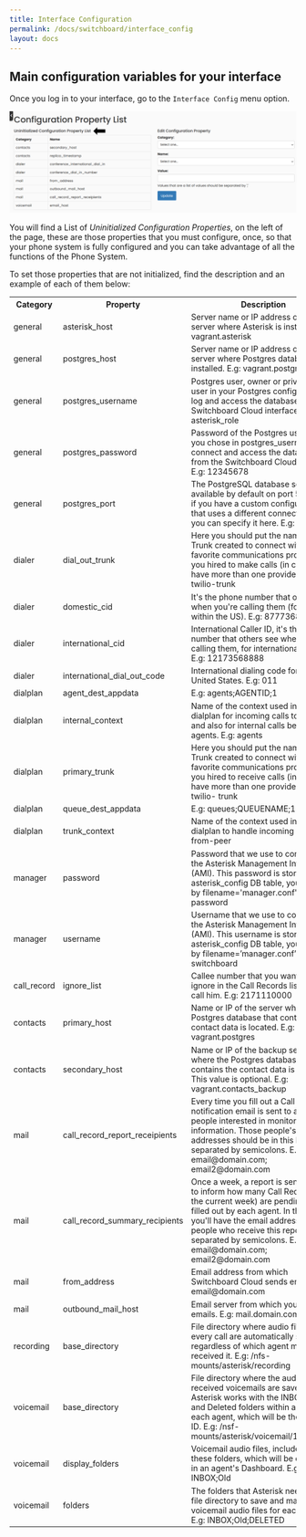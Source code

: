 ```yaml
---
title: Interface Configuration
permalink: /docs/switchboard/interface_config
layout: docs
---
```


## Main configuration variables for your interface


Once you log in to your interface, go to the `Interface Config` menu option.


![Screenshot: Interface Config](./../../images/docs/interface_config/interface_config.png)


You will find a List of _Uninitialized Configuration Properties_, on the left of the page, these are those properties that you must configure, once, so that your phone system is fully  configured and you can take advantage of all the functions of the Phone System.

To set those properties that are not initialized, find the description and an example of each of them below:


<table class="table table-bordered table-striped">
    <tr>
        <th>Category</th>
        <th>Property</th>
        <th>Description</th>
    </tr>
    <tr>
        <td>general</td>
        <td>asterisk_host</td>
        <td>Server name or IP address of the server where Asterisk is installed. E.g: vagrant.asterisk</td>
    </tr>
    <tr>
        <td>general</td>
        <td>postgres_host</td>
        <td>Server name or IP address of the server where Postgres database is installed. E.g: vagrant.postgres</td>
    </tr>
    <tr>
        <td>general</td>
        <td>postgres_username</td>
        <td>Postgres user, owner or privileged user in your Postgres configuration to log and access the database from the Switchboard Cloud interface. E.g: asterisk_role</td>
    </tr>
    <tr>
        <td>general</td>
        <td>postgres_password</td>
        <td>Password of the Postgres user that you chose in postgres_username, to connect and access the database from the Switchboard Cloud interface. E.g: 12345678</td>
    </tr>
    <tr>
        <td>general</td>
        <td>postgres_port</td>
        <td>The PostgreSQL database service is available by default on port 5432. But if you have a custom configuration that uses a different connection port, you can specify it here. E.g: 5433</td>
    </tr>
    <tr>
        <td>dialer</td>
        <td>dial_out_trunk</td>
        <td>Here you should put the name of the Trunk created to connect with your favorite communications provider that you hired to make calls (in case you have more than one provider) E.g: twilio-trunk</td>
    </tr>
    <tr>
        <td>dialer</td>
        <td>domestic_cid</td>
        <td>It&#39;s the phone number that others see when you&#39;re calling them (for calls within the US). E.g: 8777368888</td>
    </tr>
    <tr>
        <td>dialer</td>
        <td>international_cid</td>
        <td>International Caller ID, it&#39;s the phone number that others see when you&#39;re calling them, for international calls. E.g: 12173568888</td>
    </tr>
    <tr>
        <td>dialer</td>
        <td>international_dial_out_code</td>
        <td>International dialing code for the United States. E.g: 011</td>
    </tr>
    <tr>
        <td>dialplan</td>
        <td>agent_dest_appdata</td>
        <td>E.g: agents;AGENTID;1</td>
    </tr>
    <tr>
        <td>dialplan</td>
        <td>internal_context</td>
        <td>Name of the context used in the dialplan for incoming calls to agents and also for internal calls between agents. E.g: agents</td>
    </tr>
    <tr>
        <td>dialplan</td>
        <td>primary_trunk</td>
        <td>Here you should put the name of the Trunk created to connect with your favorite communications provider that you hired to receive calls (in case you have more than one provider) E.g: twilio- trunk</td>
    </tr>
    <tr>
        <td>dialplan</td>
        <td>queue_dest_appdata</td>
        <td>E.g: queues;QUEUENAME;1</td>
    </tr>
    <tr>
        <td>dialplan</td>
        <td>trunk_context</td>
        <td>Name of the context used in the dialplan to handle incoming calls. E.g: from-peer</td>
    </tr>
    <tr>
        <td>manager</td>
        <td>password</td>
        <td>Password that we use to connect to the Asterisk Management Interface (AMI). This password is stored in the asterisk_config DB table, you can filter by filename=&#39;manager.conf&#39;. E.g: password</td>
    </tr>
    <tr>
        <td>manager</td>
        <td>username</td>
        <td>Username that we use to connect to the Asterisk Management Interface (AMI). This username is stored in the asterisk_config DB table, you can filter by filename=’manager.conf’. E.g: switchboard</td>
    </tr>
    <tr>
        <td>call_record</td>
        <td>ignore_list</td>
        <td>Callee number that you want us to ignore in the Call Records list if you call him. E.g: 2171110000</td>
    </tr>
    <tr>
        <td>contacts</td>
        <td>primary_host</td>
        <td>Name or IP of the server where the Postgres database that contains the contact data is located. E.g: vagrant.postgres</td>
    </tr>
    <tr>
        <td>contacts</td>
        <td>secondary_host</td>
        <td>Name or IP of the backup server where the Postgres database that contains the contact data is located. This value is optional. E.g: vagrant.contacts_backup</td>
    </tr>
    <tr>
        <td>mail</td>
        <td>call_record_report_receipients</td>
        <td>Every time you fill out a Call Record, a notification email is sent to a list of people interested in monitoring this information. Those people&#39;s email addresses should be in this list, separated by semicolons. E.g: email@domain.com; email2@domain.com</td>
    </tr>
    <tr>
        <td>mail</td>
        <td>call_record_summary_recipients</td>
        <td>Once a week, a report is sent via email to inform how many Call Records (for the current week) are pending to be filled out by each agent. In this list you&#39;ll have the email addresses of the people who receive this report, separated by semicolons. E.g: email@domain.com; email2@domain.com</td>
    </tr>
    <tr>
        <td>mail</td>
        <td>from_address</td>
        <td>Email address from which Switchboard Cloud sends emails. E.g: email@domain.com</td>
    </tr>
    <tr>
        <td>mail</td>
        <td>outbound_mail_host</td>
        <td>Email server from which you send emails. E.g: mail.domain.com</td>
    </tr>
    <tr>
        <td>recording</td>
        <td>base_directory</td>
        <td>File directory where audio files for every call are automatically saved, regardless of which agent made or received it. E.g: /nfs-mounts/asterisk/recording</td>
    </tr>
    <tr>
        <td>voicemail</td>
        <td>base_directory</td>
        <td>File directory where the audio files of received voicemails are saved. Asterisk works with the INBOX, Old and Deleted folders within a folder for each agent, which will be the Agent ID. E.g: /nsf-mounts/asterisk/voicemail/101/INBOX</td>
    </tr>
    <tr>
        <td>voicemail</td>
        <td>display_folders</td>
        <td>Voicemail audio files, included in these folders, which will be displayed in an agent&#39;s Dashboard. E.g: INBOX;Old</td>
    </tr>
    <tr>
        <td>voicemail</td>
        <td>folders</td>
        <td>The folders that Asterisk needs in its file directory to save and manage voicemail audio files for each Agent. E.g: INBOX;Old;DELETED</td>
    </tr>
</table>
